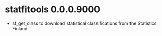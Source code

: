 # statfitools 0.0.0.9000

* sf_get_class to download statistical classifications from the Statistics Finland
